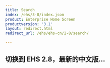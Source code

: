 ```yaml
---
title: Search
index: /ehs/3-0/index.json
product: Enterprise Home Screen
productversion: '3.1'
layout: redirect.html
redirect_url: /ehs/ehs-cn/2-8/search/

---
```


## 切换到 EHS 2.8，最新的中文版...













